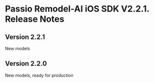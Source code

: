 # Passio Remodel-AI iOS SDK V2.2.1. Release Notes

## Version  2.2.1

New models

## Version  2.2.0

New models, ready for production